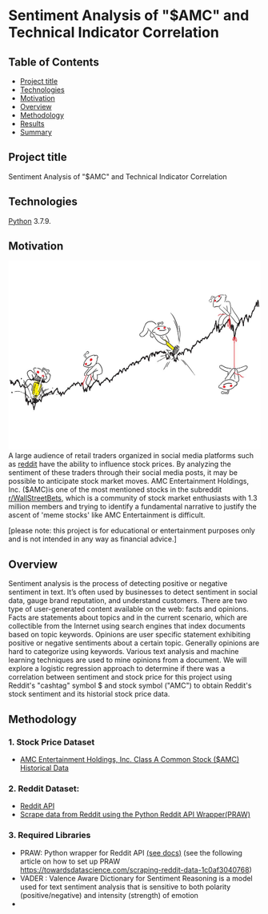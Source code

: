 # Sentiment Analysis of "$AMC" and Technical Indicator Correlation


## Table of Contents
* [Project title](#project-title)
* [Technologies](#technologies)
* [Motivation](#motivation)
* [Overview](#overview)
* [Methodology](#methodology)
* [Results](#results)
* [Summary](#summary)


## Project title
Sentiment Analysis of "$AMC" and Technical Indicator Correlation

## Technologies
[Python](https://www.python.org/downloads/ "Download Python") 3.7.9.

## Motivation
![](img/bloomberg_redditarticle_img.jpg)
A large audience of retail traders organized in social media platforms such as [reddit](https://www.reddit.com/) have the ability to influence stock prices. By analyzing the sentiment of these traders through their social media posts, it may be possible to anticipate stock market moves. AMC Entertainment Holdings, Inc. ($AMC)is one of the most mentioned stocks in the subreddit [r/WallStreetBets](https://www.reddit.com/r/wallstreetbets/), which is a community of stock market enthusiasts with 1.3 million members and trying to identify a fundamental narrative to justify the ascent of 'meme stocks' like AMC Entertainment is difficult. 

[please note: this project is for educational or entertainment purposes only and is not intended in any way as financial advice.]

## Overview 

Sentiment analysis is the process of detecting positive or negative sentiment in text. It’s often used by businesses to detect sentiment in social data, gauge brand reputation, and understand customers. There are two type of user-generated content available on the web: facts and opinions. Facts are statements about topics and in the current scenario, which are collectible from the Internet using search engines that index documents based on topic keywords. Opinions are user specific statement exhibiting positive or negative sentiments about a certain topic. Generally opinions are hard to categorize using keywords. Various text analysis and machine learning techniques are used to mine opinions from a document. We will explore a logistic regression approach to determine if there was a correlation between sentiment and stock price for this project using Reddit's "cashtag" symbol $ and stock symbol ("AMC") to obtain Reddit's stock sentiment and its historial stock price data.

## Methodology

### 1. Stock Price Dataset
* [AMC Entertainment Holdings, Inc. Class A Common Stock ($AMC) Historical Data](https://www.nasdaq.com/market-activity/stocks/amc/historical)
### 2. Reddit Dataset:
* [Reddit API](https://www.reddit.com/dev/api/)
* [Scrape data from Reddit using the Python Reddit API Wrapper(PRAW)](https://praw.readthedocs.io/en/latest/getting_started/authentication.html#script-application)
### 3. Required Libraries
* PRAW: Python wrapper for Reddit API [(see docs)](https://praw.readthedocs.io/en/latest/)
(see the following article on how to set up PRAW https://towardsdatascience.com/scraping-reddit-data-1c0af3040768)
* VADER : Valence Aware Dictionary for Sentiment Reasoning is a model used for text sentiment analysis that is sensitive to both polarity (positive/negative) and intensity (strength) of emotion
* 
